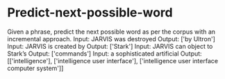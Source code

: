 # Predict-next-possible-word

Given a phrase, predict the next possible word as per the corpus with an
incremental approach.
Input: JARVIS was destroyed
Output: ['by Ultron']
Input: JARVIS is created by
Output: ['Stark']
Input: JARVIS can object to Stark’s
Output: ['commands']
Input: a sophisticated artificial
Output: [['intelligence'], ['intelligence user interface'], ['intelligence user interface computer
system']]
